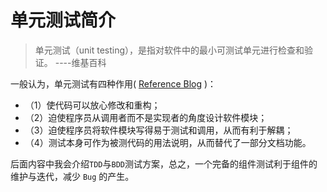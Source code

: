 # 单元测试简介

> 单元测试（unit testing），是指对软件中的最小可测试单元进行检查和验证。
                     ----维基百科  

一般认为，单元测试有四种作用( [Reference Blog](https://www.cnblogs.com/hanyuan/p/4925806.html) )：
- （1）使代码可以放心修改和重构；
- （2）迫使程序员从调用者而不是实现者的角度设计软件模块；
- （3）迫使程序员将软件模块写得易于测试和调用，从而有利于解耦；
- （4）测试本身可作为被测代码的用法说明，从而替代了一部分文档功能。

后面内容中我会介绍`TDD`与`BDD`测试方案，总之，一个完备的组件测试利于组件的维护与迭代，减少 `Bug` 的产生。